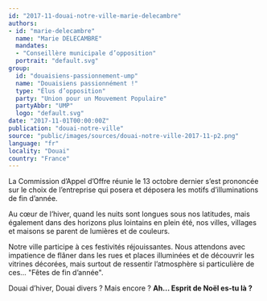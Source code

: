 ```yaml
---
id: "2017-11-douai-notre-ville-marie-delecambre"
authors:
- id: "marie-delecambre"
  name: "Marie DELECAMBRE"
  mandates: 
  - "Conseillère municipale d’opposition"
  portrait: "default.svg"
group:
  id: "douaisiens-passionnement-ump"
  name: "Douaisiens passionnément !"
  type: "Élus d’opposition"
  party: "Union pour un Mouvement Populaire"
  partyAbbr: "UMP"
  logo: "default.svg"
date: "2017-11-01T00:00:00Z"
publication: "douai-notre-ville"
source: "public/images/sources/douai-notre-ville-2017-11-p2.png"
language: "fr"
locality: "Douai"
country: "France"
---
```


La Commission d’Appel d’Offre réunie le 13 octobre dernier s’est prononcée sur le choix de l’entreprise qui posera et déposera les motifs d’illuminations de fin d’année.

Au cœur de l’hiver, quand les nuits sont longues sous nos latitudes, mais également dans des horizons plus lointains en plein été, nos villes, villages et maisons se parent de lumières et de couleurs.

Notre ville participe à ces festivités réjouissantes. Nous attendons avec impatience de flâner dans les rues et places illuminées et de découvrir les vitrines décorées, mais surtout de ressentir l’atmosphère si particulière de ces... "Fêtes de fin d’année".

Douai d’hiver, Douai divers ? Mais encore ?
**Ah... Esprit de Noël es-tu là ?**
